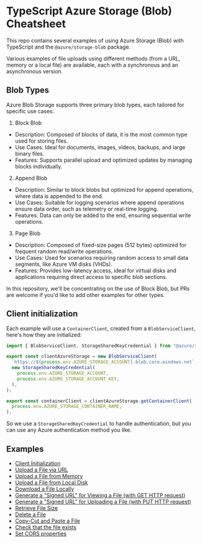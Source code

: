 # TypeScript Azure Storage (Blob) Cheatsheet
This repo contains several examples of using Azure Storage (Blob) with TypeScript and the `@azure/storage-blob` package.

Various examples of file uploads using different methods (from a URL, memory or a local file) are available, each with a synchronous and an asynchronous version.

## Blob Types
Azure Blob Storage supports three primary blob types, each tailored for specific use cases:

1. Block Blob
  - Description: Composed of blocks of data, it is the most common type used for storing files.
  - Use Cases: Ideal for documents, images, videos, backups, and large binary files.
  - Features: Supports parallel upload and optimized updates by managing blocks individually.
2. Append Blob
  - Description: Similar to block blobs but optimized for append operations, where data is appended to the end.
  - Use Cases: Suitable for logging scenarios where append operations ensure data order, such as telemetry or real-time logging.
  - Features: Data can only be added to the end, ensuring sequential write operations.
3. Page Blob
  - Description: Composed of fixed-size pages (512 bytes) optimized for frequent random read/write operations.
  - Use Cases: Used for scenarios requiring random access to small data segments, like Azure VM disks (VHDs).
  - Features: Provides low-latency access, ideal for virtual disks and applications requiring direct access to specific blob sections.

In this repository, we'll be concentrating on the use of Block Blob, but PRs are welcome if you'd like to add other examples for other types.

## Client initialization
Each example will use a `ContainerClient`, created from a `BlobServiceClient`, here's how they are initialized:
```ts
import { BlobServiceClient, StorageSharedKeyCredential } from "@azure/storage-blob";

export const clientAzureStorage = new BlobServiceClient(
  `https://${process.env.AZURE_STORAGE_ACCOUNT}.blob.core.windows.net`,
  new StorageSharedKeyCredential(
    process.env.AZURE_STORAGE_ACCOUNT,
    process.env.AZURE_STORAGE_ACCOUNT_KEY,
  ),
);

export const containerClient = clientAzureStorage.getContainerClient(
  process.env.AZURE_STORAGE_CONTAINER_NAME,
);
```

So we use a `StorageSharedKeyCredential` to handle authentication, but you can use any Azure authentication method you like.

## Examples
- [Client Initialization](./examples/client-initialization.ts)
- [Upload a File via URL](./examples/upload-file-from-url.ts)
- [Upload a File from Memory](./examples/upload-file-from-memory.ts)
- [Upload a File from Local Disk](./examples/upload-file-from-local-disk.ts)
- [Download a File Locally](./examples/download-file-locally.ts)
- [Generate a "Signed URL" for Viewing a File (with GET HTTP request)](./examples/generate-viewing-file-url.ts)
- [Generate a "Signed URL" for Uploading a File (with PUT HTTP request)](./examples/generate-uploading-file-url.ts)
- [Retrieve File Size](./examples/retrieve-file-size.ts)
- [Delete a File](./examples/delete-file.ts)
- [Copy-Cut and Paste a File](./examples/copy-cut-paste-file.ts)
- [Check that the file exists](./examples/check-file-exists.ts)
- [Set CORS properties](./examples/set-cors-properties.ts)